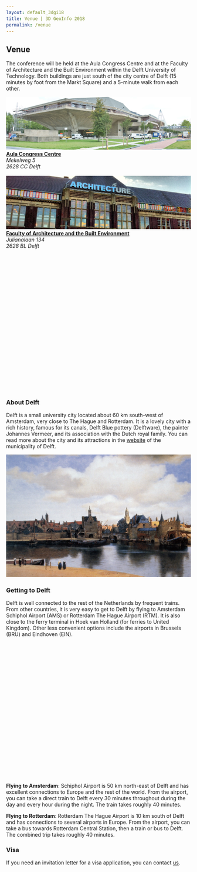 ```yaml
---
layout: default_3dgi18
title: Venue | 3D GeoInfo 2018
permalink: /venue
---
```


## Venue

The conference will be held at the Aula Congress Centre and at the Faculty of Architecture and the Built Environment within the Delft University of Technology.
Both buildings are just south of the city centre of Delft (15 minutes by foot from the Markt Square) and a 5-minute walk from each other.

<div class="row">
	<div class="col-xs-8"><img class="image img-responsive" src="img/csm_Aula_99825cc2fd.jpg" /></div>
	<div class="col-xs-4">
		<strong><a href="https://www.tudelft.nl/en/about-tu-delft/contact-and-accessibility/map-and-buildings/building-20/">Aula Congress Centre</a></strong>
		<address>
			Mekelweg 5 <br />
			2628 CC Delft <br />
		</address>
	</div>
</div>
<br />

<div class="row">
	<div class="col-xs-8"><img class="image img-responsive" src="img/csm_Gebouw8_Hoofdingang_BK_34ebcc9dcf.jpg" /></div>
	<div class="col-xs-4">
		<strong><a href="https://www.tudelft.nl/en/about-tu-delft/contact-and-accessibility/map-and-buildings/building-8/">Faculty of Architecture and the Built Environment</a></strong>
		<address>
			Julianalaan 134 <br />
			2628 BL Delft <br />
		</address>
	</div>
</div>
<br />

<style>
.marker {
    display: block;
    border: solid red;
    border-radius: 50%;
    cursor: pointer;
    padding: 0;
}
</style>

<div class="row" style="padding-right: 20px;">
  <div class="col-xs-12" id="venuemap" style="height: 350px;"></div>
</div>

<script>
  mapboxgl.accessToken = 'pk.eyJ1Ijoia2Vub2hvcmkiLCJhIjoiY2pnNnc1bDJkMjcxNzMzeGZjOGI4aW5ibyJ9.gonBY78tu7tCtqUAQr5YfA';
  var venuemap = new mapboxgl.Map({
    container: 'venuemap',
    style: 'mapbox://styles/kenohori/civ755tht00282il15wzp492x',
    center: [4.3720975, 52.007],
    zoom: 13.0
  });
  var markers = {
    "type": "FeatureCollection",
    "features": [{
      "type": "Feature",
      "geometry": {
        "type": "Point",
        "coordinates": [4.37076537084954, 52.00558317932635],
      },
      "properties": {
        "title": "Faculty of Architecture and the Built Environment",
        "description": "Julianalaan 134",
        "icon": "bk.jpg"
      }
    },
    {
    	"type": "Feature",
      "geometry": {
        "type": "Point",
        "coordinates": [4.373491558788913, 52.002213201776584],
      },
      "properties": {
        "title": "Aula Congress Centre",
        "description": "Mekelweg 5",
        "icon": "aula.jpg"
      }
    }]
  }
  // add markers to map
  markers.features.forEach(function(marker) {
    // create a DOM element for the marker
    var el = document.createElement('div');
    el.className = 'marker';
    el.style.backgroundImage = 'url(img/' + marker.properties.icon + ')';
    el.style.width = '50px';
    el.style.height = '50px';

    // add marker to map
    new mapboxgl.Marker(el, {offset: [-25, -25]})
      .setLngLat(marker.geometry.coordinates)
      .setPopup(new mapboxgl.Popup({ offset: 25 })
      .setHTML('<strong>' + marker.properties.title + '</strong><p>' + marker.properties.description + '</p>'))
      .addTo(venuemap);
  });
</script>
<br />

### About Delft

Delft is a small university city located about 60 km south-west of Amsterdam, very close to The Hague and Rotterdam.
It is a lovely city with a rich history, famous for its canals, Delft Blue pottery (Delftware), the painter Johannes Vermeer, and its association with the Dutch royal family.
You can read more about the city and its attractions in the [website](https://www.delft.com) of the municipality of Delft.

<img class="image img-responsive" src="img/0359_2-23.jpg" /><br />

### Getting to Delft

Delft is well connected to the rest of the Netherlands by frequent trains.
From other countries, it is very easy to get to Delft by flying to Amsterdam Schiphol Airport (AMS) or Rotterdam The Hague Airport (RTM).
It is also close to the ferry terminal in Hoek van Holland (for ferries to United Kingdom).
Other less convenient options include the airports in Brussels (BRU) and Eindhoven (EIN).

<div class="row" style="padding-right: 20px;">
	<div class="col-md-12" id="regionmap" style="height: 350px;"></div>
</div>
<script>
  mapboxgl.accessToken = 'pk.eyJ1Ijoia2Vub2hvcmkiLCJhIjoiY2pnNnc1bDJkMjcxNzMzeGZjOGI4aW5ibyJ9.gonBY78tu7tCtqUAQr5YfA';
  var regionmap = new mapboxgl.Map({
    container: 'regionmap',
    style: 'mapbox://styles/kenohori/civ755tht00282il15wzp492x',
    center: [4.7, 52.15],
    zoom: 8.0
  });
  var marker = {
    "type": "FeatureCollection",
    "features": [{
      "type": "Feature",
      "geometry": {
        "type": "Point",
        "coordinates": [4.37076537084954, 52.00558317932635],
      },
      "properties": {
        "title": "Delft",
        "description": "Julianalaan 134",
        "icon": "roundlogo.jpg"
      }
    }]
  }
  // add markers to map
  marker.features.forEach(function(m) {
    // create a DOM element for the marker
    var el = document.createElement('div');
    el.className = 'marker';
    el.style.backgroundImage = 'url(img/' + m.properties.icon + ')';
    el.style.width = '50px';
    el.style.height = '50px';

    // add marker to map
    new mapboxgl.Marker(el, {offset: [-25, -25]})
      .setLngLat(m.geometry.coordinates)
      .setPopup(new mapboxgl.Popup({ offset: 25 })
      .setHTML('<strong>' + m.properties.title + '</strong><p>' + m.properties.description + '</p>'))
      .addTo(regionmap);
  });
</script>
<br />

**Flying to Amsterdam**: Schiphol Airport is 50 km north-east of Delft and has excellent connections to Europe and the rest of the world.
From the airport, you can take a direct train to Delft every 30 minutes throughout during the day and every hour during the night.
The train takes roughly 40 minutes.

**Flying to Rotterdam**: Rotterdam The Hague Airport is 10 km south of Delft and has connections to several airports in Europe.
From the airport, you can take a bus towards Rotterdam Central Station, then a train or bus to Delft.
The combined trip takes roughly 40 minutes.

<!-- https://www.connexxion.nl/data/upload/Lijnennetkaart%20Delft.pdf -->

### Visa

If you need an invitation letter for a visa application, you can contact <a href="mailto:info@3dgeoinfo2018.nl">us</a>.